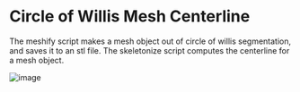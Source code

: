 # Circle of Willis Mesh Centerline
The meshify script makes a mesh object out of circle of willis segmentation, and saves it to an stl file.
The skeletonize script computes the centerline for a mesh object.


![image](https://user-images.githubusercontent.com/38469694/232039007-6cc38d42-c4c5-4eb4-b8aa-2d56a714caea.png)
